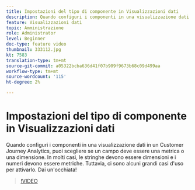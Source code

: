 ```yaml
---
title: Impostazioni del tipo di componente in Visualizzazioni dati
description: Quando configuri i componenti in una visualizzazione dati in un Customer Journey Analytics, puoi scegliere se un campo deve essere una metrica o una dimensione. In molti casi, le stringhe devono essere dimensioni e i numeri devono essere metriche. Tuttavia, ci sono alcuni grandi casi d'uso per attivarlo. Dai un'occhiata!
feature: Visualizzazioni dati
topic: Amministrazione
role: Administrator
level: Beginner
doc-type: feature video
thumbnail: 333112.jpg
kt: 7583
translation-type: tm+mt
source-git-commit: a05322bcba636d41f07b909f9673b68c09d499aa
workflow-type: tm+mt
source-wordcount: '115'
ht-degree: 2%

---
```



# Impostazioni del tipo di componente in Visualizzazioni dati

Quando configuri i componenti in una visualizzazione dati in un Customer Journey Analytics, puoi scegliere se un campo deve essere una metrica o una dimensione. In molti casi, le stringhe devono essere dimensioni e i numeri devono essere metriche. Tuttavia, ci sono alcuni grandi casi d&#39;uso per attivarlo. Dai un&#39;occhiata!

>[!VIDEO](https://video.tv.adobe.com/v/333112/?quality=12&learn=on)

